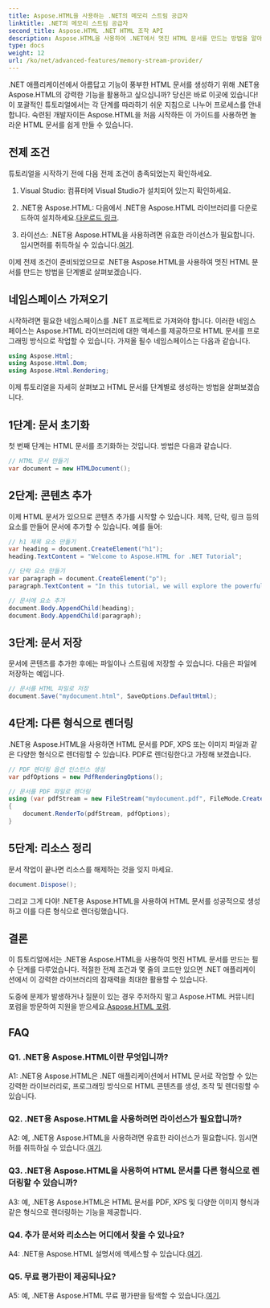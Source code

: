 ```yaml
---
title: Aspose.HTML을 사용하는 .NET의 메모리 스트림 공급자
linktitle: .NET의 메모리 스트림 공급자
second_title: Aspose.HTML .NET HTML 조작 API
description: Aspose.HTML을 사용하여 .NET에서 멋진 HTML 문서를 만드는 방법을 알아보세요. 단계별 튜토리얼을 따라가며 HTML 조작의 힘을 느껴보세요.
type: docs
weight: 12
url: /ko/net/advanced-features/memory-stream-provider/
---
```


.NET 애플리케이션에서 아름답고 기능이 풍부한 HTML 문서를 생성하기 위해 .NET용 Aspose.HTML의 강력한 기능을 활용하고 싶으십니까? 당신은 바로 이곳에 있습니다! 이 포괄적인 튜토리얼에서는 각 단계를 따라하기 쉬운 지침으로 나누어 프로세스를 안내합니다. 숙련된 개발자이든 Aspose.HTML을 처음 시작하든 이 가이드를 사용하면 놀라운 HTML 문서를 쉽게 만들 수 있습니다.

## 전제 조건

튜토리얼을 시작하기 전에 다음 전제 조건이 충족되었는지 확인하세요.

1. Visual Studio: 컴퓨터에 Visual Studio가 설치되어 있는지 확인하세요.

2.  .NET용 Aspose.HTML: 다음에서 .NET용 Aspose.HTML 라이브러리를 다운로드하여 설치하세요.[다운로드 링크](https://releases.aspose.com/html/net/).

3.  라이선스: .NET용 Aspose.HTML을 사용하려면 유효한 라이선스가 필요합니다. 임시면허를 취득하실 수 있습니다.[여기](https://purchase.aspose.com/temporary-license/).

이제 전제 조건이 준비되었으므로 .NET용 Aspose.HTML을 사용하여 멋진 HTML 문서를 만드는 방법을 단계별로 살펴보겠습니다.

## 네임스페이스 가져오기

시작하려면 필요한 네임스페이스를 .NET 프로젝트로 가져와야 합니다. 이러한 네임스페이스는 Aspose.HTML 라이브러리에 대한 액세스를 제공하므로 HTML 문서를 프로그래밍 방식으로 작업할 수 있습니다. 가져올 필수 네임스페이스는 다음과 같습니다.

```csharp
using Aspose.Html;
using Aspose.Html.Dom;
using Aspose.Html.Rendering;
```

이제 튜토리얼을 자세히 살펴보고 HTML 문서를 단계별로 생성하는 방법을 살펴보겠습니다.

## 1단계: 문서 초기화

첫 번째 단계는 HTML 문서를 초기화하는 것입니다. 방법은 다음과 같습니다.

```csharp
// HTML 문서 만들기
var document = new HTMLDocument();
```

## 2단계: 콘텐츠 추가

이제 HTML 문서가 있으므로 콘텐츠 추가를 시작할 수 있습니다. 제목, 단락, 링크 등의 요소를 만들어 문서에 추가할 수 있습니다. 예를 들어:

```csharp
// h1 제목 요소 만들기
var heading = document.CreateElement("h1");
heading.TextContent = "Welcome to Aspose.HTML for .NET Tutorial";

// 단락 요소 만들기
var paragraph = document.CreateElement("p");
paragraph.TextContent = "In this tutorial, we will explore the powerful features of Aspose.HTML for .NET.";

// 문서에 요소 추가
document.Body.AppendChild(heading);
document.Body.AppendChild(paragraph);
```

## 3단계: 문서 저장

문서에 콘텐츠를 추가한 후에는 파일이나 스트림에 저장할 수 있습니다. 다음은 파일에 저장하는 예입니다.

```csharp
// 문서를 HTML 파일로 저장
document.Save("mydocument.html", SaveOptions.DefaultHtml);
```

## 4단계: 다른 형식으로 렌더링

.NET용 Aspose.HTML을 사용하면 HTML 문서를 PDF, XPS 또는 이미지 파일과 같은 다양한 형식으로 렌더링할 수 있습니다. PDF로 렌더링한다고 가정해 보겠습니다.

```csharp
// PDF 렌더링 옵션 인스턴스 생성
var pdfOptions = new PdfRenderingOptions();

// 문서를 PDF 파일로 렌더링
using (var pdfStream = new FileStream("mydocument.pdf", FileMode.Create))
{
    document.RenderTo(pdfStream, pdfOptions);
}
```

## 5단계: 리소스 정리

문서 작업이 끝나면 리소스를 해제하는 것을 잊지 마세요.

```csharp
document.Dispose();
```

그리고 그게 다야! .NET용 Aspose.HTML을 사용하여 HTML 문서를 성공적으로 생성하고 이를 다른 형식으로 렌더링했습니다.

## 결론

이 튜토리얼에서는 .NET용 Aspose.HTML을 사용하여 멋진 HTML 문서를 만드는 필수 단계를 다루었습니다. 적절한 전제 조건과 몇 줄의 코드만 있으면 .NET 애플리케이션에서 이 강력한 라이브러리의 잠재력을 최대한 활용할 수 있습니다.

 도중에 문제가 발생하거나 질문이 있는 경우 주저하지 말고 Aspose.HTML 커뮤니티 포럼을 방문하여 지원을 받으세요.[Aspose.HTML 포럼](https://forum.aspose.com/).

## FAQ

### Q1. .NET용 Aspose.HTML이란 무엇입니까?

A1: .NET용 Aspose.HTML은 .NET 애플리케이션에서 HTML 문서로 작업할 수 있는 강력한 라이브러리로, 프로그래밍 방식으로 HTML 콘텐츠를 생성, 조작 및 렌더링할 수 있습니다.

### Q2. .NET용 Aspose.HTML을 사용하려면 라이선스가 필요합니까?

 A2: 예, .NET용 Aspose.HTML을 사용하려면 유효한 라이선스가 필요합니다. 임시면허를 취득하실 수 있습니다.[여기](https://purchase.aspose.com/temporary-license/).

### Q3. .NET용 Aspose.HTML을 사용하여 HTML 문서를 다른 형식으로 렌더링할 수 있습니까?

A3: 예, .NET용 Aspose.HTML은 HTML 문서를 PDF, XPS 및 다양한 이미지 형식과 같은 형식으로 렌더링하는 기능을 제공합니다.

### Q4. 추가 문서와 리소스는 어디에서 찾을 수 있나요?

 A4: .NET용 Aspose.HTML 설명서에 액세스할 수 있습니다.[여기](https://reference.aspose.com/html/net/).

### Q5. 무료 평가판이 제공되나요?

 A5: 예, .NET용 Aspose.HTML 무료 평가판을 탐색할 수 있습니다.[여기](https://releases.aspose.com/).
